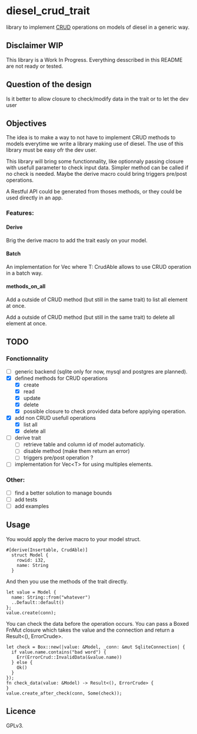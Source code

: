 # diesel_crud_trait

library to implement [CRUD](https://en.wikipedia.org/wiki/Create,_read,_update_and_delete) operations on models of diesel in a generic way.

## Disclaimer WIP

This library is a Work In Progress.
Everything desscribed in this README are not ready or tested. 

## Question of the design

Is it better to allow closure to check/modify data in the trait or to let the dev user 

## Objectives

The idea is to make a way to not have to implement CRUD methods to models everytime we write a library making use of diesel.
The use of this library must be easy ofr the dev user.

This library will bring some functionnality, like optionnaly passing closure with usefull parameter to check input data.
Simpler method can be called if no check is needed.
Maybe the derive macro could bring triggers pre/post operations.

A Restful API could be generated from thoses methods, or they could be used directly in an app.

### Features:

#### Derive

Brig the derive macro to add the trait easly on your model.

#### Batch

An implementation for Vec<T> where T: CrudAble allows to use CRUD operation in a batch way.

#### methods_on_all

Add a outside of CRUD method (but still in the same trait) to list all element at once.

Add a outside of CRUD method (but still in the same trait) to delete all element at once.

## TODO

### Fonctionnality

- [ ] generic backend (sqlite only for now, mysql and postgres are planned).
- [x] defined methods for CRUD operations
  - [x] create
  - [x] read
  - [x] update
  - [x] delete
  - [x] possible closure to check provided data before applying operation. 
- [x] add non CRUD usefull operations
  - [x] list all
  - [x] delete all
- [ ] derive trait
  - [ ] retrieve table and column id of model automaticly.
  - [ ] disable method (make them return an error)
  - [ ] triggers pre/post operation ?
- [ ] implementation for Vec\<T\> for using multiples elements.

### Other:

- [ ] find a better solution to manage bounds
- [ ] add tests
- [ ] add examples

## Usage

You would apply the derive macro to your model struct.

```rust,ignore
#[derive(Insertable, CrudAble)]
  struct Model {
    rowid: i32,
    name: String
  }
```

And then you use the methods of the trait directly. 
```rust,ignore
let value = Model {
  name: String::from("whatever")
  ..Default::default()
};
value.create(conn);
```
You can check the data before the operation occurs.
You can pass a Boxed FnMut closure which takes the value and the connection and return a Result<(), ErrorCrude>.

```rust,ignore
let check = Box::new(|value: &Model, _conn: &mut SqliteConnection| {
  if value.name.contains("bad word") {
    Err(ErrorCrud::InvalidData(&value.name))
  } else {
    Ok()
  }
});
fn check_data(value: &Model) -> Result<(), ErrorCrude> {
}
value.create_after_check(conn, Some(check));
```

## Licence

GPLv3.
